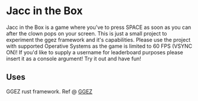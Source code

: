 # Jacc in the Box

Jacc in the Box is a game where you've to press SPACE as soon as you can after the clown pops on your screen.
This is just a small project to experiment the ggez framework and it's capabilities.
Please use the project with supported Operative Systems as the game is limited to 60 FPS (VSYNC ON)!
If you'd like to supply a username for leaderboard purposes please insert it as a console argument!
Try it out and have fun!

## Uses

GGEZ rust framework. Ref @ [GGEZ](https://crates.io/crates/ggez)